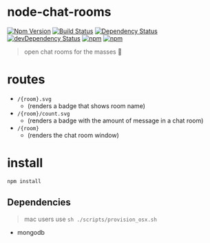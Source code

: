 # node-chat-rooms

[![Npm Version](https://img.shields.io/npm/v/node-chat-rooms.svg)](https://www.npmjs.com/package/node-chat-rooms)
[![Build Status](https://travis-ci.org/gabrielcsapo/node-chat-rooms.svg?branch=master)](https://travis-ci.org/gabrielcsapo/node-chat-rooms)
[![Dependency Status](https://david-dm.org/gabrielcsapo/node-chat-rooms.svg)](https://david-dm.org/gabrielcsapo/node-chat-rooms)
[![devDependency Status](https://david-dm.org/gabrielcsapo/node-chat-rooms/dev-status.svg)](https://david-dm.org/gabrielcsapo/node-chat-rooms#info=devDependencies)
[![npm](https://img.shields.io/npm/dt/node-chat-rooms.svg)]()
[![npm](https://img.shields.io/npm/dm/node-chat-rooms.svg)]()

> open chat rooms for the masses :monkey:

# routes

- `/{room}.svg`
    - (renders a badge that shows room name)
- `/{room}/count.svg`
    - (renders a badge with the amount of message in a chat room)
- `/{room}`
    - (renders the chat room window)

# install

`npm install`


## Dependencies

> mac users use `sh ./scripts/provision_osx.sh`

- mongodb
